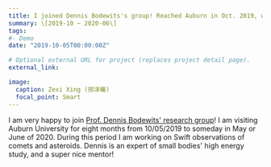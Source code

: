 ```yaml
---
title: I joined Dennis Bodewits's group! Reached Auburn in Oct. 2019, will leave in May or Jun. 2020
summary: \[2019-10 ~ 2020-06\]
tags:
#- Demo
date: "2019-10-05T00:00:00Z"

# Optional external URL for project (replaces project detail page).
external_link:

image:
  caption: Zexi Xing (邢泽曦)
  focal_point: Smart
---
```

I am very happy to join [Prof. Dennis Bodewits' research group](http://webhome.auburn.edu/~dzb0059/)! I am visiting Auburn University for eight months from 10/05/2019 to someday in May or June of 2020. During this period I am working on Swift observations of comets and asteroids. Dennis is an expert of small bodies' high energy study, and a super nice mentor!

